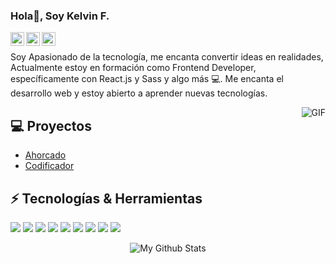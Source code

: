 ### Hola👋, Soy Kelvin F.  

<a href="https://www.linkedin.com/in/kelvin-f-baez-rodriguez-a972591b9/">
  <img align="left" alt="Kelvin's LinkdeIn" width="22px" src="https://cdn-icons-png.flaticon.com/512/145/145807.png" />
</a>
<a href="https://t.me/KelvinFBR">
  <img align="left" alt="Kelvin's LinkdeIn" width="22px" src="https://cdn-icons-png.flaticon.com/512/2111/2111646.png" />
</a>
<a href="https://www.instagram.com/kelvin_1299/">
  <img align="left" alt="Kelvin's Instagram" width="22px" src="https://cdn-icons.flaticon.com/png/512/3955/premium/3955024.png?token=exp=1654582582~hmac=9b385f8583a1afbd9529b9d0afd9a86f" />
</a>
<br>


                                                                
Soy Apasionado de la tecnología, me encanta convertir ideas en realidades, Actualmente estoy en formación como Frontend Developer, específicamente con React.js y Sass y algo más 💻. Me encanta el desarrollo web y estoy abierto a aprender nuevas tecnologías.

<img align='right' alt="GIF" src="https://i.pinimg.com/originals/e4/26/70/e426702edf874b181aced1e2fa5c6cde.gif" />

## 💻 Proyectos   

* [Ahorcado](https://kelvinfbr.github.io/Ahorcado/)
* [Codificador](https://kelvinfbr.github.io/Encriptador/)

## ⚡ Tecnologías & Herramientas

<img src = "https://img.shields.io/badge/-HTML5-E34F26?style=flat&logo=html5&logoColor=white"> <img src = "https://img.shields.io/badge/-CSS3-1572B6?style=flat&logo=css3&logoColor=white">
<img src="https://img.shields.io/badge/-JavaScript-eed718?style=flat&logo=javascript&logoColor=ffffff">
<img src="https://img.shields.io/badge/-tailwindcss-0EA5E9?style=flat&logo=tailwindcss&logoColor=white">
<img src="https://img.shields.io/badge/-Postgresql-1572B6?style=flat&logo=postgresql&logoColor=FFFFFF">
<img src="https://img.shields.io/badge/-python-1572B6?style=flat&logo=python&logoColor=FFFFFF">
<img src="http://img.shields.io/badge/-Git-F1502F?style=flat&logo=git&logoColor=FFFFFF">
<img src="http://img.shields.io/badge/-Github-000000?style=flat&logo=github&logoColor=FFFFFF">
<img src="http://img.shields.io/badge/-VS%20Code-007ACC?style=flat&logo=visual%20studio%20code&logoColor=white">

<div align='center'>
  <img align="center" src="https://github-readme-stats.vercel.app/api/top-langs/?username=KelvinFBR&layout=compact&theme=radical&count_private=true" alt="My Github Stats">
<div/> 
  
 
<!-- 
<div align='center'>
  <img align="right" alt="GIF" src="https://media.giphy.com/media/836HiJc7pgzy8iNXCn/giphy.gif" />
  <img align='center' alt="GIF" src="https://i.pinimg.com/originals/e4/26/70/e426702edf874b181aced1e2fa5c6cde.gif" />
<div/>  -->





<!-- 
<div align='center'>
  <img align="right" alt="GIF" src="https://media.giphy.com/media/836HiJc7pgzy8iNXCn/giphy.gif" />
<div/> -->
  
<!-- <img align="center" src="https://github-readme-stats.vercel.app/api?username=KelvinFBR&&show_icons=true&theme=radical&count_private=true&include_all_commits=true" alt="My Github Stats"> -->









 
<!-- 
# Contactame

  <a href="https://www.linkedin.com/in/satyam-goyal26/">
    <img align="left" alt="Satyam Goyal | Linkedin" width="24px" src="https://github.com/SatYu26/SatYu26/blob/master/Assets/Linkedin.svg" />
  </a> &nbsp;&nbsp;
  <a href="https://twitter.com/SatYug26">
    <img align="left" alt="Satyam Goyal | Twitter" width="26px" src="https://github.com/SatYu26/SatYu26/blob/master/Assets/Twitter.svg" />
  </a> &nbsp;&nbsp;
  <a href="https://www.instagram.com/satyu.26/">
    <img align="left" alt="Satyam Goyal | Instagram" width="24px" src="https://github.com/SatYu26/SatYu26/blob/master/Assets/Instagram.svg" />
  </a> &nbsp;&nbsp;
  <a href="mailto:goyalsatyam8@gmail.com">
    <img align="left" alt="Satyam Goyal | Gmail" width="26px" src="https://github.com/SatYu26/SatYu26/blob/master/Assets/Gmail.svg" />
  </a>
 -->



<!-- contact git -->
<!-- <img src="https://github.com/SatYu26/SatYu26/blob/master/Assets/Handshake.gif" height="32px"> -->






<!-- futuros -->

<!-- gifs -->
<!-- <img align="right" alt="GIF" src="https://media.giphy.com/media/836HiJc7pgzy8iNXCn/giphy.gif" /> -->


<!-- <img src="https://img.shields.io/badge/-Sass-cc6699?style=flat&logo=sass&logoColor=ffffff"> -->
<!-- <img src="https://img.shields.io/badge/-React-000000?style=flat&logo=react&logoColor=00c8ff"> -->
<!--
**KelvinFBR/KelvinFBR** is a ✨ _special_ ✨ repository because its `README.md` (this file) appears on your GitHub profile.

Here are some ideas to get you started:

- 🔭 I’m currently working on ...
- 🌱 I’m currently learning ...
- 👯 I’m looking to collaborate on ...
- 🤔 I’m looking for help with ...
- 💬 Ask me about ...
- 📫 How to reach me: ...
- 😄 Pronouns: ...
- ⚡ Fun fact: ...
-->
